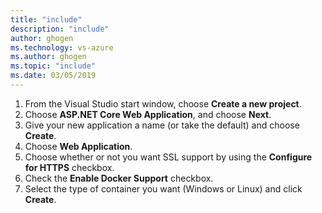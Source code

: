 ```yaml
---
title: "include"
description: "include"
author: ghogen
ms.technology: vs-azure
ms.author: ghogen
ms.topic: "include"
ms.date: 03/05/2019
---
```


1. From the Visual Studio start window, choose **Create a new project**.
1. Choose **ASP.NET Core Web Application**, and choose **Next**.
1. Give your new application a name (or take the default) and choose **Create**.
1. Choose **Web Application**.
1. Choose whether or not you want SSL support by using the **Configure for HTTPS** checkbox.
1. Check the **Enable Docker Support** checkbox.
1. Select the type of container you want (Windows or Linux) and click **Create**.

